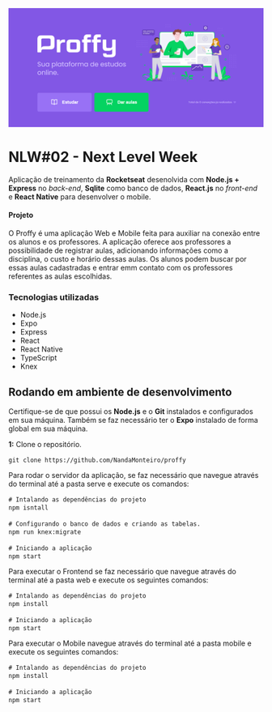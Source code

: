 ![Proffy](./assets/proffy.PNG)

# NLW#02 - Next Level Week

Aplicação de treinamento da **Rocketseat** desenolvida com **Node.js + Express** no *back-end*, **Sqlite** como banco de dados, **React.js** no *front-end* e **React Native** para desenvolver o mobile.

#### Projeto 
O Proffy é uma aplicação Web e Mobile feita para auxiliar na conexão entre os alunos e os professores. A aplicação oferece aos professores a possibilidade de registrar aulas, adicionando informações como a disciplina, o custo e horário dessas aulas.
Os alunos podem buscar por essas aulas cadastradas e entrar emm contato com os professores referentes as aulas escolhidas.

### Tecnologias utilizadas 
- Node.js
- Expo
- Express
- React
- React Native
- TypeScript
- Knex

## Rodando em ambiente de desenvolvimento

Certifique-se de que possui os **Node.js** e o **Git** instalados e configurados em sua máquina. Também se faz necessário ter o **Expo** instalado de forma global em sua máquina.

**1:** Clone o repositório.

```
git clone https://github.com/NandaMonteiro/proffy
```

Para rodar o servidor da aplicação, se faz necessário que navegue através do terminal até a pasta serve e execute os comandos:

```
# Intalando as dependências do projeto
npm isntall

# Configurando o banco de dados e criando as tabelas.
npm run knex:migrate

# Iniciando a aplicação
npm start
```

Para executar o Frontend se faz necessário que navegue através do terminal até a pasta web e execute os seguintes comandos:

```
# Intalando as dependências do projeto
npm install

# Iniciando a aplicação
npm start

```

Para executar o Mobile navegue através do terminal até a pasta mobile e execute os seguintes comandos:

```
# Intalando as dependências do projeto
npm install

# Iniciando a aplicação
npm start

```